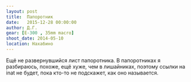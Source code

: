 ```yaml
---
layout: post
title:  Папоротник
date:   2015-12-28 00:00:00
author: Д.Г.
gear: [E-300 , 35mm macro]
shoot_date: 2014-05-10
location: Нахабино
---
```


Ещё не развернувшийся лист папоротника. В папоротниках я разбираюсь, похоже, ещё хуже, чем в лишайниках, поэтому ссылки на inat не будет, пока кто-то не подскажет, как оно называется.
